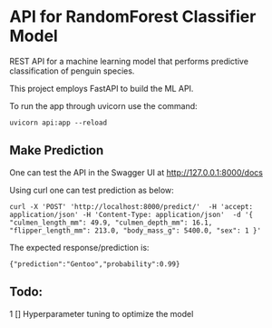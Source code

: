 # API for RandomForest Classifier Model
REST API for a machine learning model that performs predictive classification of penguin species.

This project employs FastAPI to build the ML API.

To run the app through uvicorn use the command:
  
 `uvicorn api:app --reload`

## Make Prediction
One can test the API in the Swagger UI at http://127.0.0.1:8000/docs

Using curl one can test prediction as below:

`curl -X 'POST' 'http://localhost:8000/predict/' 
 -H 'accept: application/json' -H 'Content-Type: application/json' 
 -d '{
 "culmen_length_mm": 49.9,
 "culmen_depth_mm": 16.1,
 "flipper_length_mm": 213.0,
 "body_mass_g": 5400.0,
 "sex": 1
}'`

The expected response/prediction is:

`{"prediction":"Gentoo","probability":0.99}`

## Todo:
1 [] Hyperparameter tuning to optimize the model
